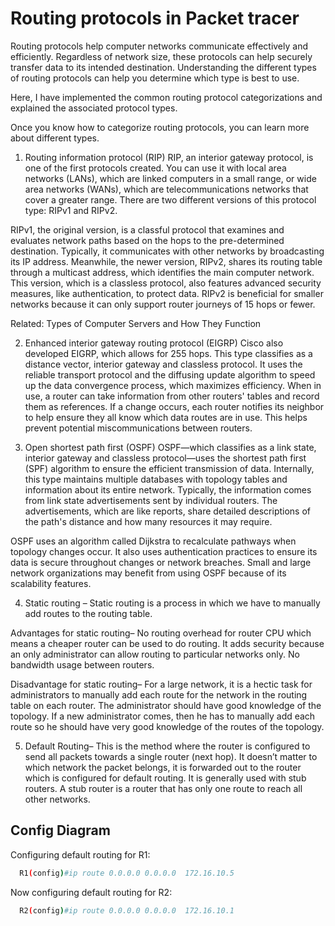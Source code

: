 
# Routing protocols in Packet tracer

Routing protocols help computer networks communicate effectively and efficiently. Regardless of network size, these protocols can help securely transfer data to its intended destination. Understanding the different types of routing protocols can help you determine which type is best to use.

Here, I have implemented the common routing protocol categorizations and explained the associated protocol types.

Once you know how to categorize routing protocols, you can learn more about different types.

1. Routing information protocol (RIP)
RIP, an interior gateway protocol, is one of the first protocols created. You can use it with local area networks (LANs), which are linked computers in a small range, or wide area networks (WANs), which are telecommunications networks that cover a greater range. There are two different versions of this protocol type: RIPv1 and RIPv2.

RIPv1, the original version, is a classful protocol that examines and evaluates network paths based on the hops to the pre-determined destination. Typically, it communicates with other networks by broadcasting its IP address. Meanwhile, the newer version, RIPv2, shares its routing table through a multicast address, which identifies the main computer network. This version, which is a classless protocol, also features advanced security measures, like authentication, to protect data. RIPv2 is beneficial for smaller networks because it can only support router journeys of 15 hops or fewer.

Related: Types of Computer Servers and How They Function

2. Enhanced interior gateway routing protocol (EIGRP)
Cisco also developed EIGRP, which allows for 255 hops. This type classifies as a distance vector, interior gateway and classless protocol. It uses the reliable transport protocol and the diffusing update algorithm to speed up the data convergence process, which maximizes efficiency. When in use, a router can take information from other routers' tables and record them as references. If a change occurs, each router notifies its neighbor to help ensure they all know which data routes are in use. This helps prevent potential miscommunications between routers.

3. Open shortest path first (OSPF)
OSPF—which classifies as a link state, interior gateway and classless protocol—uses the shortest path first (SPF) algorithm to ensure the efficient transmission of data. Internally, this type maintains multiple databases with topology tables and information about its entire network. Typically, the information comes from link state advertisements sent by individual routers. The advertisements, which are like reports, share detailed descriptions of the path's distance and how many resources it may require.

OSPF uses an algorithm called Dijkstra to recalculate pathways when topology changes occur. It also uses authentication practices to ensure its data is secure throughout changes or network breaches. Small and large network organizations may benefit from using OSPF because of its scalability features.

4. Static routing – 
Static routing is a process in which we have to manually add routes to the routing table. 

Advantages for static routing– 
No routing overhead for router CPU which means a cheaper router can be used to do routing. 
It adds security because an only administrator can allow routing to particular networks only. 
No bandwidth usage between routers. 

Disadvantage for static routing– 
For a large network, it is a hectic task for administrators to manually add each route for the network in the routing table on each router. 
The administrator should have good knowledge of the topology. If a new administrator comes, then he has to manually add each route so he should have very good knowledge of the routes of the topology. 

5. Default Routing– 
This is the method where the router is configured to send all packets towards a single router (next hop). It doesn’t matter to which network the packet belongs, it is forwarded out to the router which is configured for default routing. It is generally used with stub routers. A stub router is a router that has only one route to reach all other networks. 

## Config Diagram



Configuring default routing for R1: 

```bash
  R1(config)#ip route 0.0.0.0 0.0.0.0  172.16.10.5
```

Now configuring default routing for R2: 
```bash
  R2(config)#ip route 0.0.0.0 0.0.0.0  172.16.10.1
```
